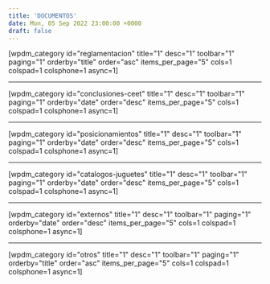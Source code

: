 ```yaml
---
title: 'DOCUMENTOS'
date: Mon, 05 Sep 2022 23:00:00 +0000
draft: false
---
```


\[wpdm\_category id="reglamentacion" title="1" desc="1" toolbar="1" paging="1" orderby="title" order="asc" items\_per\_page="5" cols=1 colspad=1 colsphone=1 async=1\]

* * *

\[wpdm\_category id="conclusiones-ceet" title="1" desc="1" toolbar="1" paging="1" orderby="date" order="desc" items\_per\_page="5" cols=1 colspad=1 colsphone=1 async=1\]

* * *

\[wpdm\_category id="posicionamientos" title="1" desc="1" toolbar="1" paging="1" orderby="date" order="desc" items\_per\_page="5" cols=1 colspad=1 colsphone=1 async=1\]

* * *

\[wpdm\_category id="catalogos-juguetes" title="1" desc="1" toolbar="1" paging="1" orderby="date" order="desc" items\_per\_page="5" cols=1 colspad=1 colsphone=1 async=1\]

* * *

\[wpdm\_category id="externos" title="1" desc="1" toolbar="1" paging="1" orderby="date" order="desc" items\_per\_page="5" cols=1 colspad=1 colsphone=1 async=1\]

* * *

\[wpdm\_category id="otros" title="1" desc="1" toolbar="1" paging="1" orderby="title" order="asc" items\_per\_page="5" cols=1 colspad=1 colsphone=1 async=1\]